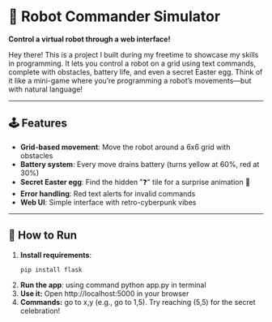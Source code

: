 # 🤖 Robot Commander Simulator  
**Control a virtual robot through a web interface!**  

Hey there! This is a project I built during my freetime to showcase my skills in programming. It lets you control a robot on a grid using text commands, complete with obstacles, battery life, and even a secret Easter egg. Think of it like a mini-game where you’re programming a robot’s movements—but with natural language!  

---

## 🕹️ Features  
- **Grid-based movement**: Move the robot around a 6x6 grid with obstacles  
- **Battery system**: Every move drains battery (turns yellow at 60%, red at 30%)  
- **Secret Easter egg**: Find the hidden "❓" tile for a surprise animation 🎉  
- **Error handling**: Red text alerts for invalid commands  
- **Web UI**: Simple interface with retro-cyberpunk vibes  

---

## 🚀 How to Run  
1. **Install requirements**:  
   ```bash  
   pip install flask
2. **Run the app**: using command python app.py in terminal
3. **Use it:** Open http://localhost:5000 in your browser
4. **Commands:** go to x,y (e.g., go to 1,5). Try reaching (5,5) for the secret celebration!

   
